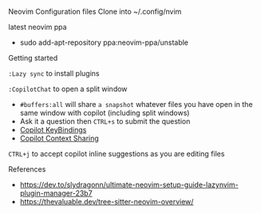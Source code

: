 Neovim Configuration files
Clone into ~/.config/nvim

latest neovim ppa
- sudo add-apt-repository ppa:neovim-ppa/unstable

Getting started

`:Lazy sync` to install plugins

`:CopilotChat` to open a split window
- `#buffers:all` will share `a snapshot` whatever files you have open in the same window with copilot (including split windows)
- Ask it a question then `CTRL+s` to submit the question
- [Copilot KeyBindings](https://github.com/CopilotC-Nvim/CopilotChat.nvim#key-mappings)
- [Copilot Context Sharing](https://github.com/CopilotC-Nvim/CopilotChat.nvim#contexts)

`CTRL+j` to accept copilot inline suggestions as you are editing files


References
- https://dev.to/slydragonn/ultimate-neovim-setup-guide-lazynvim-plugin-manager-23b7
- https://thevaluable.dev/tree-sitter-neovim-overview/

